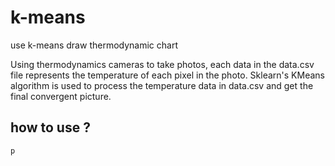 # k-means
use k-means draw thermodynamic chart

Using thermodynamics cameras to take photos, each data in the data.csv file represents the temperature of each pixel in the photo.
Sklearn's KMeans algorithm is used to process the temperature data in data.csv and get the final convergent picture.

## how to use ?
```
p
```
